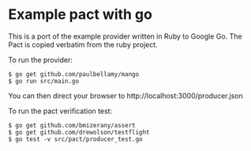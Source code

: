 Example pact with go
====================

This is a port of the example provider written in Ruby to Google Go. The Pact is copied verbatim from the ruby project.

To run the provider:

    $ go get github.com/paulbellamy/mango
    $ go run src/main.go

You can then direct your browser to http://localhost:3000/producer.json

To run the pact verification test:

    $ go get github.com/bmizerany/assert
    $ go get github.com/drewolson/testflight
    $ go test -v src/pact/producer_test.go

